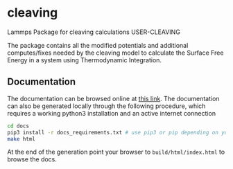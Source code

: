 # cleaving

Lammps Package for cleaving calculations USER-CLEAVING

The package contains all the modified potentials and additional computes/fixes needed by the cleaving model to calculate the Surface Free Energy in a system using Thermodynamic Integration.

## Documentation

The documentation can be browsed online at [this link](...). The documentation can also be generated locally through the following procedure, which requires a working python3 installation and an active internet connection

```bash
cd docs
pip3 install -r docs_requirements.txt # use pip3 or pip depending on your local setup
make html
```

At the end of the generation point your browser to `build/html/index.html` to browse the docs.
